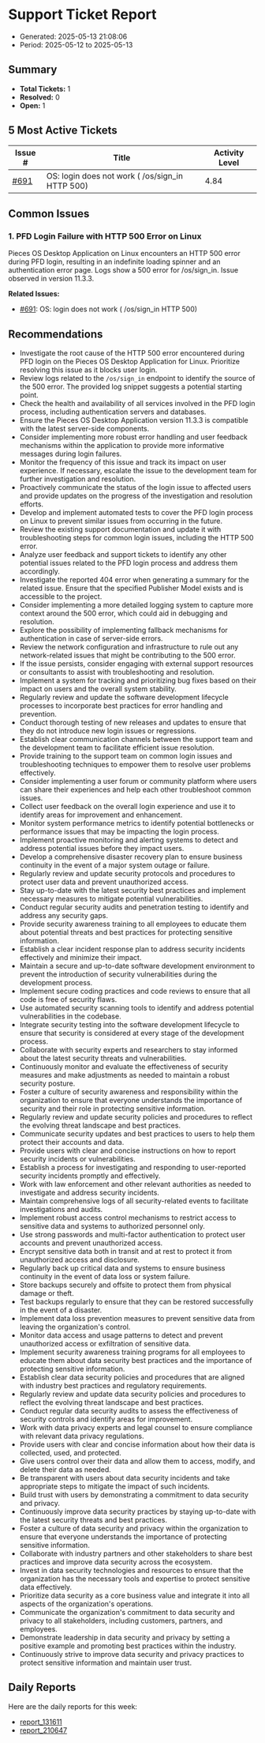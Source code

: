# Support Ticket Report
- Generated: 2025-05-13 21:08:06
- Period: 2025-05-12 to 2025-05-13

## Summary
- **Total Tickets:** 1
- **Resolved:** 0
- **Open:** 1

## 5 Most Active Tickets
| Issue # | Title | Activity Level |
|---------|-------|----------------|
| [#691](https://github.com/pieces-app/support/issues/691) | OS: login does not work ( /os/sign_in HTTP 500) | 4.84 |

## Common Issues
### 1. PFD Login Failure with HTTP 500 Error on Linux
Pieces OS Desktop Application on Linux encounters an HTTP 500 error during PFD login, resulting in an indefinite loading spinner and an authentication error page.  Logs show a 500 error for /os/sign_in.  Issue observed in version 11.3.3.

**Related Issues:**
- [#691](https://github.com/pieces-app/support/issues/691): OS: login does not work ( /os/sign_in HTTP 500)


## Recommendations
- Investigate the root cause of the HTTP 500 error encountered during PFD login on the Pieces OS Desktop Application for Linux.  Prioritize resolving this issue as it blocks user login.
- Review logs related to the `/os/sign_in` endpoint to identify the source of the 500 error.  The provided log snippet suggests a potential starting point.
- Check the health and availability of all services involved in the PFD login process, including authentication servers and databases.
- Ensure the Pieces OS Desktop Application version 11.3.3 is compatible with the latest server-side components.
- Consider implementing more robust error handling and user feedback mechanisms within the application to provide more informative messages during login failures.
- Monitor the frequency of this issue and track its impact on user experience.  If necessary, escalate the issue to the development team for further investigation and resolution.
- Proactively communicate the status of the login issue to affected users and provide updates on the progress of the investigation and resolution efforts.
- Develop and implement automated tests to cover the PFD login process on Linux to prevent similar issues from occurring in the future.
- Review the existing support documentation and update it with troubleshooting steps for common login issues, including the HTTP 500 error.
- Analyze user feedback and support tickets to identify any other potential issues related to the PFD login process and address them accordingly.
- Investigate the reported 404 error when generating a summary for the related issue. Ensure that the specified Publisher Model exists and is accessible to the project.
- Consider implementing a more detailed logging system to capture more context around the 500 error, which could aid in debugging and resolution.
- Explore the possibility of implementing fallback mechanisms for authentication in case of server-side errors.
- Review the network configuration and infrastructure to rule out any network-related issues that might be contributing to the 500 error.
- If the issue persists, consider engaging with external support resources or consultants to assist with troubleshooting and resolution.
- Implement a system for tracking and prioritizing bug fixes based on their impact on users and the overall system stability.
- Regularly review and update the software development lifecycle processes to incorporate best practices for error handling and prevention.
- Conduct thorough testing of new releases and updates to ensure that they do not introduce new login issues or regressions.
- Establish clear communication channels between the support team and the development team to facilitate efficient issue resolution.
- Provide training to the support team on common login issues and troubleshooting techniques to empower them to resolve user problems effectively.
- Consider implementing a user forum or community platform where users can share their experiences and help each other troubleshoot common issues.
- Collect user feedback on the overall login experience and use it to identify areas for improvement and enhancement.
- Monitor system performance metrics to identify potential bottlenecks or performance issues that may be impacting the login process.
- Implement proactive monitoring and alerting systems to detect and address potential issues before they impact users.
- Develop a comprehensive disaster recovery plan to ensure business continuity in the event of a major system outage or failure.
- Regularly review and update security protocols and procedures to protect user data and prevent unauthorized access.
- Stay up-to-date with the latest security best practices and implement necessary measures to mitigate potential vulnerabilities.
- Conduct regular security audits and penetration testing to identify and address any security gaps.
- Provide security awareness training to all employees to educate them about potential threats and best practices for protecting sensitive information.
- Establish a clear incident response plan to address security incidents effectively and minimize their impact.
- Maintain a secure and up-to-date software development environment to prevent the introduction of security vulnerabilities during the development process.
- Implement secure coding practices and code reviews to ensure that all code is free of security flaws.
- Use automated security scanning tools to identify and address potential vulnerabilities in the codebase.
- Integrate security testing into the software development lifecycle to ensure that security is considered at every stage of the development process.
- Collaborate with security experts and researchers to stay informed about the latest security threats and vulnerabilities.
- Continuously monitor and evaluate the effectiveness of security measures and make adjustments as needed to maintain a robust security posture.
- Foster a culture of security awareness and responsibility within the organization to ensure that everyone understands the importance of security and their role in protecting sensitive information.
- Regularly review and update security policies and procedures to reflect the evolving threat landscape and best practices.
- Communicate security updates and best practices to users to help them protect their accounts and data.
- Provide users with clear and concise instructions on how to report security incidents or vulnerabilities.
- Establish a process for investigating and responding to user-reported security incidents promptly and effectively.
- Work with law enforcement and other relevant authorities as needed to investigate and address security incidents.
- Maintain comprehensive logs of all security-related events to facilitate investigations and audits.
- Implement robust access control mechanisms to restrict access to sensitive data and systems to authorized personnel only.
- Use strong passwords and multi-factor authentication to protect user accounts and prevent unauthorized access.
- Encrypt sensitive data both in transit and at rest to protect it from unauthorized access and disclosure.
- Regularly back up critical data and systems to ensure business continuity in the event of data loss or system failure.
- Store backups securely and offsite to protect them from physical damage or theft.
- Test backups regularly to ensure that they can be restored successfully in the event of a disaster.
- Implement data loss prevention measures to prevent sensitive data from leaving the organization's control.
- Monitor data access and usage patterns to detect and prevent unauthorized access or exfiltration of sensitive data.
- Implement security awareness training programs for all employees to educate them about data security best practices and the importance of protecting sensitive information.
- Establish clear data security policies and procedures that are aligned with industry best practices and regulatory requirements.
- Regularly review and update data security policies and procedures to reflect the evolving threat landscape and best practices.
- Conduct regular data security audits to assess the effectiveness of security controls and identify areas for improvement.
- Work with data privacy experts and legal counsel to ensure compliance with relevant data privacy regulations.
- Provide users with clear and concise information about how their data is collected, used, and protected.
- Give users control over their data and allow them to access, modify, and delete their data as needed.
- Be transparent with users about data security incidents and take appropriate steps to mitigate the impact of such incidents.
- Build trust with users by demonstrating a commitment to data security and privacy.
- Continuously improve data security practices by staying up-to-date with the latest security threats and best practices.
- Foster a culture of data security and privacy within the organization to ensure that everyone understands the importance of protecting sensitive information.
- Collaborate with industry partners and other stakeholders to share best practices and improve data security across the ecosystem.
- Invest in data security technologies and resources to ensure that the organization has the necessary tools and expertise to protect sensitive data effectively.
- Prioritize data security as a core business value and integrate it into all aspects of the organization's operations.
- Communicate the organization's commitment to data security and privacy to all stakeholders, including customers, partners, and employees.
- Demonstrate leadership in data security and privacy by setting a positive example and promoting best practices within the industry.
- Continuously strive to improve data security and privacy practices to protect sensitive information and maintain user trust.

## Daily Reports
Here are the daily reports for this week:

- [report_131611](daily/2025-05-13/report_131611.md)
- [report_210647](daily/2025-05-13/report_210647.md)
